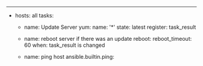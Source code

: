 ---
- hosts: all
  tasks:
  - name: Update Server
    yum:
      name: '*'
      state: latest
    register: task_result

  - name: reboot server if there was an update
    reboot:
      reboot_timeout: 60
    when: task_result is changed

  - name: ping host
    ansible.builtin.ping:
